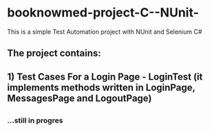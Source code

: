 # booknowmed-project-C--NUnit-
This is a simple Test Automation project with NUnit and Selenium C# 


## The project contains:
## 1) Test Cases For a Login Page - LoginTest (it implements methods written in LoginPage, MessagesPage and LogoutPage)
##
### ...still in progres

